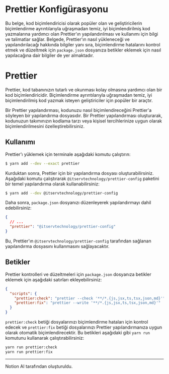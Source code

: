 # Prettier Konfigürasyonu

Bu belge, kod biçimlendiricisi olarak popüler olan ve geliştiricilerin biçimlendirme ayrıntılarıyla uğraşmadan temiz, iyi biçimlendirilmiş kod yazmalarına yardımcı olan Prettier'ın yapılandırılması ve kullanımı için bilgi ve talimatlar sağlar. Belgede, Prettier'ın nasıl yükleneceği ve yapılandırılacağı hakkında bilgiler yanı sıra, biçimlendirme hatalarını kontrol etmek ve düzeltmek için `package.json` dosyanıza betikler eklemek için nasıl yapılacağına dair bilgiler de yer almaktadır.

# Prettier

Prettier, kod tabanınızın tutarlı ve okunması kolay olmasına yardımcı olan bir kod biçimlendiricidir. Biçimlendirme ayrıntılarıyla uğraşmadan temiz, iyi biçimlendirilmiş kod yazmak isteyen geliştiriciler için popüler bir araçtır.

Bir Prettier yapılandırması, kodunuzu nasıl biçimlendireceğini Prettier'a söyleyen bir yapılandırma dosyasıdır. Bir Prettier yapılandırması oluşturarak, kodunuzun takımınızın kodlama tarzı veya kişisel tercihlerinize uygun olarak biçimlendirilmesini özelleştirebilirsiniz.

## Kullanımı

Prettier'ı yüklemek için terminale aşağıdaki komutu çalıştırın:

```bash
$ yarn add --dev --exact prettier
```

Kurduktan sonra, Prettier için bir yapılandırma dosyası oluşturabilirsiniz. Aşağıdaki komutu çalıştırarak `@itservtechnology/prettier-config` paketini bir temel yapılandırma olarak kullanabilirsiniz:

```bash
$ yarn add --dev @itservtechnology/prettier-config
```

Daha sonra, `package.json` dosyanızı düzenleyerek yapılandırmayı dahil edebilirsiniz:

```json
{
  // ...
  "prettier": "@itservtechnology/prettier-config"
}
```

Bu, Prettier'ın `@itservtechnology/prettier-config` tarafından sağlanan yapılandırma dosyasını kullanmasını sağlayacaktır.

## Betikler

Prettier kontrolleri ve düzeltmeleri için `package.json` dosyanıza betikler eklemek için aşağıdaki satırları ekleyebilirsiniz:

```json
{
  "scripts": {
    "prettier:check": "prettier --check '**/*.{js,jsx,ts,tsx,json,md}'",
    "prettier:fix": "prettier --write '**/*.{js,jsx,ts,tsx,json,md}'"
  }
}
```

`prettier:check` betiği dosyalarınızı biçimlendirme hataları için kontrol edecek ve `prettier:fix` betiği dosyalarınızı Prettier yapılandırmanıza uygun olarak otomatik biçimlendirecektir. Bu betikleri aşağıdaki gibi `yarn run` komutunu kullanarak çalıştırabilirsiniz:

```bash
yarn run prettier:check
yarn run prettier:fix
```

---

Notion AI tarafından oluşturuldu.
